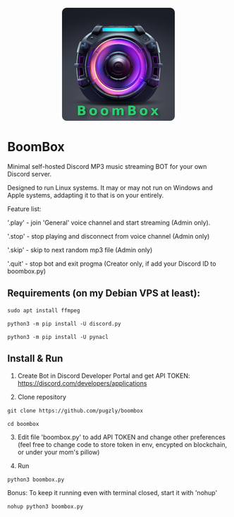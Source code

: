 
<p align="center">
  <img src='https://raw.githubusercontent.com/pugzly/boombox/main/discord-boombox256.png' title="BoomBox">
</p>

# BoomBox
Minimal self-hosted Discord MP3 music streaming BOT for your own Discord server. 

Designed to run Linux systems. It may or may not run on Windows and Apple systems, addapting it to that is on your entirely.

Feature list:

'.play' - join 'General' voice channel and start streaming (Admin only). 

'.stop' - stop playing and disconnect from voice channel (Admin only)

'.skip' - skip to next random mp3 file (Admin only)

'.quit' - stop bot and exit progma (Creator only, if add your Discord ID to boombox.py)

## Requirements (on my Debian VPS at least):

```
sudo apt install ffmpeg
```
```
python3 -m pip install -U discord.py
```
```
python3 -m pip install -U pynacl
```

## Install & Run
1. Create Bot in Discord Developer Portal and get API TOKEN: https://discord.com/developers/applications

2. Clone repository
```
git clone https://github.com/pugzly/boombox
```
```
cd boombox
```
3. Edit file 'boombox.py' to add API TOKEN and change other preferences (feel free to change code to store token in env, encypted on blockchain, or under your mom's pillow)

5. Run
```
python3 boombox.py
```
Bonus: To keep it running even with terminal closed, start it with 'nohup'
```
nohup python3 boombox.py
```
